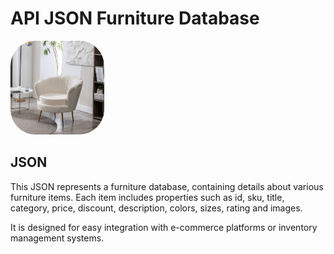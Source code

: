 # API JSON Furniture Database

<img width="150px" src="./chair.jpg" alt="chair" style="border-radius: 40px">

## JSON

This JSON represents a furniture database, containing details about various furniture items.
Each item includes properties such as id, sku, title, category, price, discount, description, colors, sizes, rating and images.


It is designed for easy integration with e-commerce platforms or inventory management systems.


